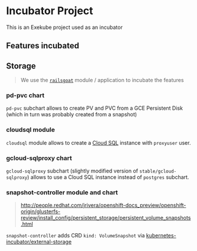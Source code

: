 # Incubator Project

This is an Exekube project used as an incubator

## Features incubated

## Storage

> We use the [`railsgoat`](https://github.com/ilyasotkov/incubator-project/tree/master/modules/railsgoat) module / application to incubate the features

### pd-pvc chart

`pd-pvc` subchart allows to create PV and PVC from a GCE Persistent Disk (which in turn was probably created from a snapshot)

### cloudsql module

`cloudsql` module allows to create a [Cloud SQL](https://cloud.google.com/sql/docs/postgres/) instance with `proxyuser` user.

### gcloud-sqlproxy chart

`gcloud-sqlproxy` subchart (slightly modified version of `stable/gcloud-sqlproxy`) allows to use a Cloud SQL instance instead of `postgres` subchart.

### snapshot-controller module and chart

> http://people.redhat.com/jrivera/openshift-docs_preview/openshift-origin/glusterfs-review/install_config/persistent_storage/persistent_volume_snapshots.html

`snapshot-controller` adds CRD `kind: VolumeSnapshot` via [kubernetes-incubator/external-storage](https://github.com/kubernetes-incubator/external-storage)

